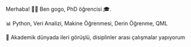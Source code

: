 
 Merhaba! 👩‍🎓
 Ben gogo, PhD öğrencisi 🎓. 
 
 📊 Python, Veri Analizi, Makine Öğrenmesi, Derin Öğrenme, QML 
 
 🚀 Akademik dünyada ileri görüşlü, disiplinler arası çalışmalar yapıyorum
